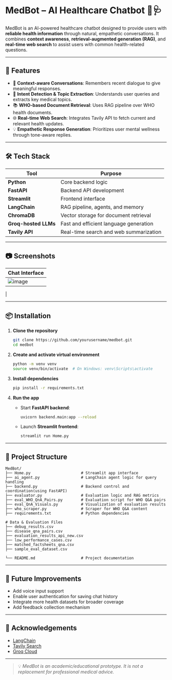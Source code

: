 # MedBot – AI Healthcare Chatbot 🤖🩺

MedBot is an AI-powered healthcare chatbot designed to provide users with **reliable health information** through natural, empathetic conversations. It combines **context awareness**, **retrieval-augmented generation (RAG)**, and **real-time web search** to assist users with common health-related questions.

---

## 🚀 Features

- 💬 **Context-aware Conversations**: Remembers recent dialogue to give meaningful responses.
- 🧠 **Intent Detection & Topic Extraction**: Understands user queries and extracts key medical topics.
- 📚 **WHO-based Document Retrieval**: Uses RAG pipeline over WHO health documents.
- 🌐 **Real-time Web Search**: Integrates Tavily API to fetch current and relevant health updates.
- 💡 **Empathetic Response Generation**: Prioritizes user mental wellness through tone-aware replies.

---

## 🛠️ Tech Stack

| Tool              | Purpose                             |
|-------------------|-------------------------------------|
| **Python**        | Core backend logic                  |
| **FastAPI**       | Backend API development             |
| **Streamlit**     | Frontend interface                  |
| **LangChain**     | RAG pipeline, agents, and memory    |
| **ChromaDB**      | Vector storage for document retrieval |
| **Groq-hosted LLMs** | Fast and efficient language generation |
| **Tavily API**    | Real-time search and web summarization |

---

## 📷 Screenshots

| Chat Interface |
|----------------|
| ![image](https://github.com/user-attachments/assets/c5bab14f-4c41-4260-9436-15827e4aae12)
 |

---

## 📦 Installation

1. **Clone the repository**
   ```bash
   git clone https://github.com/yourusername/medbot.git
   cd medbot
   ```

2. **Create and activate virtual environment**
   ```bash
   python -m venv venv
   source venv/bin/activate  # On Windows: venv\Scripts\activate
   ```

3. **Install dependencies**
   ```bash
   pip install -r requirements.txt
   ```

4. **Run the app**
   - Start **FastAPI backend**:
     ```bash
     uvicorn backend.main:app --reload
     ```
   - Launch **Streamlit frontend**:
     ```bash
     streamlit run Home.py
     ```

---

## 📁 Project Structure

```
MedBot/
├── Home.py                      # Streamlit app interface
├── ai_agent.py                  # LangChain agent logic for query handling
├── backend.py                   # Backend control and coordination(using FastAPI)
├── evaluator.py                 # Evaluation logic and RAG metrics
├── eval_WHO_QnA_Pairs.py        # Evaluation script for WHO Q&A pairs
├── eval_QnA_Visuals.py          # Visualization of evaluation results
├── who_scraper.py               # Scraper for WHO Q&A content
├── requirements.txt             # Python dependencies

# Data & Evaluation Files
├── debug_results.csv
├── disease_qna_pairs.csv
├── evaluation_results_api_new.csv
├── low_performance_cases.csv
├── matched_factsheets_qna.csv
├── sample_eval_dataset.csv

└── README.md                    # Project documentation
```

---

## 🧠 Future Improvements

- Add voice input support  
- Enable user authentication for saving chat history  
- Integrate more health datasets for broader coverage  
- Add feedback collection mechanism

---

## 🙌 Acknowledgements

- [LangChain](https://www.langchain.com/)
- [Tavily Search](https://www.tavily.com/)
- [Groq Cloud](https://console.groq.com/)

---

> 💡 *MedBot is an academic/educational prototype. It is not a replacement for professional medical advice.*
